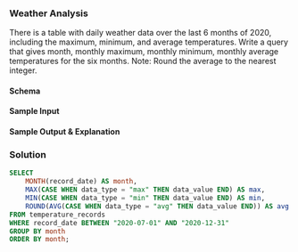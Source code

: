 ### Weather Analysis

There is a table with daily weather data over the last 6 months of 2020, including the maximum, minimum, and average temperatures.
Write a query that gives month, monthly maximum, monthly minimum, monthly average temperatures for the six months.
Note: Round the average to the nearest integer.

#### Schema

#### Sample Input

#### Sample Output & Explanation

### Solution

```sql
SELECT
    MONTH(record_date) AS month,
    MAX(CASE WHEN data_type = "max" THEN data_value END) AS max,
    MIN(CASE WHEN data_type = "min" THEN data_value END) AS min,
    ROUND(AVG(CASE WHEN data_type = "avg" THEN data_value END)) AS avg
FROM temperature_records
WHERE record_date BETWEEN "2020-07-01" AND "2020-12-31"
GROUP BY month
ORDER BY month;
```
